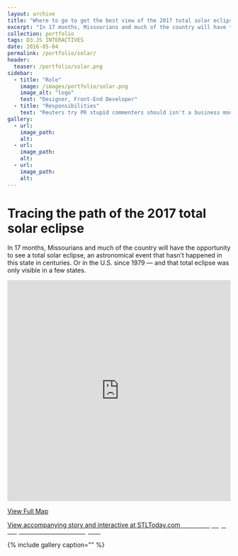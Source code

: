 ```yaml
---
layout: archive
title: "Where to go to get the best view of the 2017 total solar eclipse"
excerpt: "In 17 months, Missourians and much of the country will have the opportunity to see a total solar eclipse"
collection: portfolio
tags: D3.JS INTERACTIVES
date: 2016-05-04
permalink: /portfolio/solar/
header:
  teaser: /portfolio/solar.png
sidebar:
  - title: "Role"
    image: /images/portfolio/solar.png
    image_alt: "logo"
    text: "Designer, Front-End Developer"
  - title: "Responsibilities"
    text: "Reuters try PR stupid commenters should isn't a business model"
gallery:
  - url:
    image_path:
    alt:
  - url:
    image_path:
    alt:
  - url:
    image_path:
    alt:
---
```


# Tracing the path of the 2017 total solar eclipse

In 17 months, Missourians and much of the country will have the opportunity to see a total solar eclipse, an astronomical event that hasn’t happened in this state in centuries. Or in the U.S. since 1979 — and that total eclipse was only visible in a few states.

<iframe src="https://carlvlewis.cartodb.com/viz/828597de-f9e6-11e5-9e6e-0ef24382571b/embed_map" width="100%" height="500" frameborder="no" scrolling="no"></iframe>

[View Full Map](https://carlvlewis.cartodb.com/viz/828597de-f9e6-11e5-9e6e-0ef24382571b/embed_map)

[View accompanying story and interactive at STLToday.com<small style="padding-bottom:6px;color:#FFFFFF">View accompanying story and interactive at STLToday.com</small>](http://www.stltoday.com/news/local/metro/mark-the-calendar-missouri-and-illinois-are-prime-spots-for/article_555ef784-cb18-5b9b-a9c7-9b301a4a0ce2.html)

{% include gallery caption="" %}
